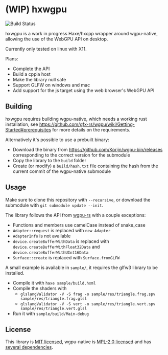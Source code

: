 # (WIP) hxwgpu

![Build Status](https://github.com/ibilon/hxwgpu/workflows/Main/badge.svg)

hxwgpu is a work in progress Haxe/hxcpp wrapper around wgpu-native, allowing the use of the WebGPU API on desktop.

Currently only tested on linux with X11.

Plans:

* Complete the API
* Build a cppia host
* Make the library null safe
* Support GLFW on windows and mac
* Add support for the js target using the web browser's WebGPU API

## Building

hxwgpu requires building wgpu-native, which needs a working rust installation, see <https://github.com/gfx-rs/wgpu/wiki/Getting-Started#prerequisites> for more details on the requirements.

Alternatively it's possible to use a prebuilt binary:

* Download the binary from https://github.com/Korijn/wgpu-bin/releases corresponding to the correct version for the submodule
* Copy the library to the `build` folder
* Create (or modify) a `build/hash.txt` file containing the hash from the current commit of the wgpu-native submodule

## Usage

Make sure to clone this repository with `--recursive`, or download the submodule with `git submodule update --init`.

The library follows the API from [wgpu-rs](https://github.com/gfx-rs/wgpu-rs/) with a couple exceptions:

* Functions and members use camelCase instead of snake_case
* `Adapter::request` is replaced with `new Adapter`
* `AdapterInfo` is not available
* `device.createBufferWithData` is replaced with `device.createBufferWithFloat32Data` and `device.createBufferWithUInt16Data`
* `Surface::create` is replaced with `Surface.fromGLFW`

A small example is available in `sample/`, it requires the glfw3 library to be installed.

* Compile it with `haxe sample/build.hxml`
* Compile the shaders with
  * `glslangValidator -V -S frag -o sample/res/triangle.frag.spv sample/res/triangle.frag.glsl`
  * `glslangValidator -V -S vert -o sample/res/triangle.vert.spv sample/res/triangle.vert.glsl`
* Run it with `sample/build/Main-debug`

## License

This library is [MIT licensed](https://github.com/ibilon/hxwgpu/blob/LICENSE.md),
wgpu-native is [MPL-2.0 licensed](https://github.com/gfx-rs/wgpu-native/blob/29c9b0942dc01159aa999c53396e79f48a3a2094/LICENSE)
and has [several dependencies](https://github.com/gfx-rs/wgpu-native/blob/29c9b0942dc01159aa999c53396e79f48a3a2094/Cargo.toml).
